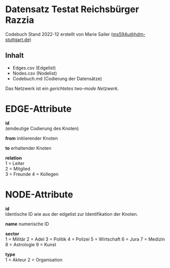 # Datensatz Testat Reichsbürger Razzia #
Codebuch Stand 2022-12
erstellt von Marie Sailer (ms594u@hdm-stuttgart.de)

## Inhalt
- Edges.csv (Edgelist)
- Nodes.csv (Nodelist)
- Codebuch.md (Codierung der Datensätze)

Das Netzwerk ist ein *gerichtetes two-mode Netzwerk*. 

# EDGE-Attribute

**id**  
(eindeutige Codierung des Knoten)   

**from**
initiierender Knoten

**to**
erhaltender Knoten

**relation**  
1 = Leiter    
2 = Mitglied    
3 = Freunde
4 = Kollegen

# NODE-Attribute  

**id**  
Identische ID wie aus der edgelist zur Identifikation der Knoten. 

**name**
numerische ID

**sector**  
1 = Militär
2 = Adel 
3 = Politik
4 = Polizei
5 = Wirtschaft
6 = Jura
7 = Medizin
8 = Astrologie
9 = Kunst

**type**  
1 = Akteur
2 = Organisation

